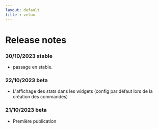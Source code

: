 ```yaml
---
layout: default
title : velux
---
```


# Release notes

### 30/10/2023 stable
* passage en stable.

### 22/10/2023 beta
+ L'affichage des stats dans les widgets (config par défaut lors de la création des commandes)

### 21/10/2023 beta
+ Première publication
